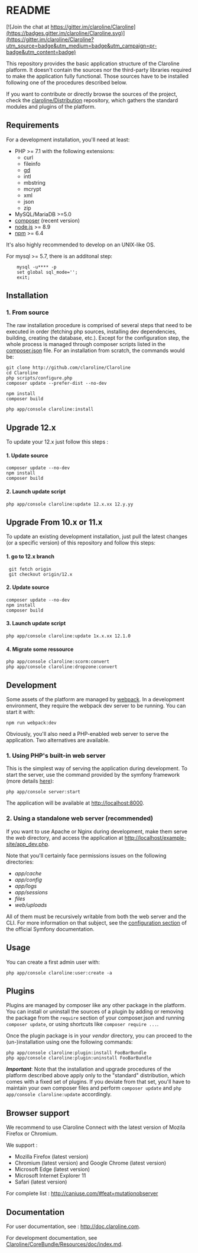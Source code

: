 README
======

[![Join the chat at https://gitter.im/claroline/Claroline](https://badges.gitter.im/claroline/Claroline.svg)](https://gitter.im/claroline/Claroline?utm_source=badge&utm_medium=badge&utm_campaign=pr-badge&utm_content=badge)

This repository provides the basic application structure of the Claroline
platform. It doesn't contain the sources nor the third-party libraries
required to make the application fully functional. Those sources have to
be installed following one of the procedures described below.

If you want to contribute or directly browse the sources of the project,
check the [claroline/Distribution][distribution] repository, which gathers
the standard modules and plugins of the platform.

Requirements
------------

For a development installation, you'll need at least:

- PHP >= 7.1 with the following extensions:
    - curl
    - fileinfo
    - [gd][gd]
    - intl
    - mbstring
    - mcrypt
    - xml
    - json
    - zip
- MySQL/MariaDB >=5.0
- [composer][composer] (recent version)
- [node.js][node] >= 8.9
- [npm][npm] >= 6.4

It's also highly recommended to develop on an UNIX-like OS.

For mysql >= 5.7, there is an additonal step:

```
    mysql -u**** -p
    set global sql_mode='';
    exit;
```


Installation
------------

### 1. From source

The raw installation procedure is comprised of several steps that need to be
executed in order (fetching php sources, installing dev dependencies, building,
creating the database, etc.). Except for the configuration step, the whole process
is managed through composer scripts listed in the [composer.json](composer.json)
file. For an installation from scratch, the commands would be:

    git clone http://github.com/claroline/Claroline
    cd Claroline
    php scripts/configure.php
    composer update --prefer-dist --no-dev
     
    npm install
    composer build

    php app/console claroline:install

Upgrade 12.x
-------

To update your 12.x just follow this steps :

#### 1. Update source

    composer update --no-dev   
    npm install
    composer build

#### 2. Launch update script
   
    php app/console claroline:update 12.x.xx 12.y.yy



Upgrade From 10.x or 11.x
-------

To update an existing development installation, just pull the latest changes
(or a specific version) of this repository and follow this steps:

#### 1. go to 12.x branch

     git fetch origin
     git checkout origin/12.x

#### 2. Update source

    composer update --no-dev
    npm install
    composer build

#### 3. Launch update script
   
    php app/console claroline:update 1x.x.xx 12.1.0
    
#### 4. Migrate some ressource

    php app/console claroline:scorm:convert
    php app/console claroline:dropzone:convert

Development
-----------

Some assets of the platform are managed by [webpack][webpack]. In a
development environment, they require the webpack dev server to be
running. You can start it with:

    npm run webpack:dev

Obviously, you'll also need a PHP-enabled web server to serve the application.
Two alternatives are available.

### 1. Using PHP's built-in web server

This is the simplest way of serving the application during
development. To start the server, use the command provided by the symfony
framework (more details [here][symfo-server]):

    php app/console server:start

The application will be available at [http://localhost:8000](http://localhost:8000).

### 2. Using a standalone web server (recommended)

If you want to use Apache or Nginx during development, make them serve the
*web* directory, and access the application at
[http://localhost/example-site/app_dev.php](http://localhost/example-site/app_dev.php).

Note that you'll certainly face permissions issues on the following directories:

- *app/cache*
- *app/config*
- *app/logs*
- *app/sessions*
- *files*
- *web/uploads*

All of them must be recursively writable from both the web server and the CLI.
For more information on that subject, see the [configuration section][symfo-config]
of the official Symfony documentation.

Usage
-----

You can create a first admin user with:

    php app/console claroline:user:create -a

Plugins
-------

Plugins are managed by composer like any other package in the platform.
You can install or uninstall the sources of a plugin by adding or removing
the package from the `require` section of your composer.json and running
`composer update`, or using shortcuts like `composer require ...`.

Once the plugin package is in your *vendor* directory, you can proceed to the
(un-)installation using one the following commands:

    php app/console claroline:plugin:install FooBarBundle
    php app/console claroline:plugin:uninstall FooBarBundle

***Important***: Note that the installation and upgrade procedures of the
platform described above apply only to the "standard" distribution, which
comes with a fixed set of plugins. If you deviate from that set, you'll have
to maintain your own composer files and perform `composer update` and
`php app/console claroline:update` accordingly.

Browser support
------------

We recommend to use Claroline Connect with the latest version of Mozila Firefox or Chromium.

We support :
- Mozilla Firefox (latest version)
- Chromium (latest version) and Google Chrome (latest version)
- Microsoft Edge (latest version)
- Microsoft Internet Explorer 11
- Safari (latest version)

For complete list : http://caniuse.com/#feat=mutationobserver

Documentation
-------------

For user documentation, see : http://doc.claroline.com.

For development documentation, see
[Claroline/CoreBundle/Resources/doc/index.md][dist-doc].


[distribution]: https://github.com/claroline/Distribution
[gd]:           http://www.php.net/manual/en/book.image.php
[ffmpeg]:       http://ffmpeg-php.sourceforge.net
[composer]:     https://getcomposer.org
[node]:         https://nodejs.org
[npm]:          https://docs.npmjs.com
[releases]:     http://packages.claroline.net/releases
[webpack]:      https://webpack.github.io
[symfo-server]: http://symfony.com/doc/2.7/cookbook/web_server/built_in.html
[symfo-config]: http://symfony.com/doc/2.7/book/installation.html#checking-symfony-application-configuration-and-setup
[dist-doc]:     https://github.com/claroline/Distribution/blob/master/doc/index.md
